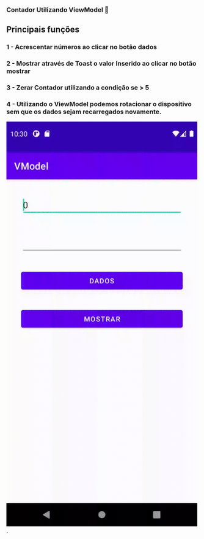 ### Contador Utilizando ViewModel :1234:





## Principais funções

### 1 - Acrescentar números ao clicar no botão dados

### 2 - Mostrar através de Toast o valor Inserido ao clicar no botão mostrar

### 3 - Zerar Contador utilizando a condição se > 5

### 4 - Utilizando o ViewModel podemos rotacionar o dispositivo sem que os dados sejam recarregados novamente.

<img src="images/Viewmodel.gif" width="500">
.
